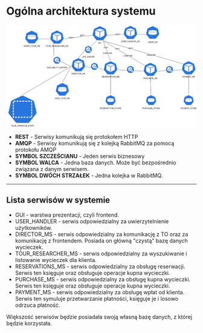 # Ogólna architektura systemu

![Architektura systemu.png](architecture.jpg)


- **REST** - Serwisy komunikują się protokołem HTTP
- **AMQP** - Serwisy komunikują się z kolejką RabbitMQ za pomocą protokołu AMQP
- **SYMBOL SZCZEŚCIANU** - Jeden serwis biznesowy
- **SYMBOL WALCA** - Jedna baza danych. Może być bezpośrednio związana z danym serwisem.
- **SYMBOL DWÓCH STRZAŁEK** - Jedna kolejka w RabbitMQ.
---
## Lista serwisów w systemie

- GUI - warstwa prezentacji, czyli frontend.
- USER_HANDLER - serwis odpowiedzialny za uwierzytelnienie użytkowników.
- DIRECTOR_MS - serwis odpowiedzialny za komunikację z TO oraz za komunikację z frontendem. Posiada on główną "czystą" bazę danych wycieczek.
- TOUR_RESEARCHER_MS - serwis odpowiedzialny za wyszukiwanie i listowanie wycieczek dla klienta.
- RESERVATIONS_MS -  serwis odpowiedzialny za obsługę reserwacji. Serwis ten księguje oraz obsługuje operacje kupna wycieczki.
- PURCHASE_MS -  serwis odpowiedzialny za obsługę kupna wycieczki. Serwis ten księguje oraz obsługuje operacje kupna wycieczki.
- PAYMENT_MS - serwis odpowiedzialny za obsługę wpłat od klienta. Serwis ten symuluje przetwarzanie płatności, księguje je i losowo odrzuca płatność.

Większość serwisów będzie posiadała swoją własną bazę danych, z której będzie korzystała.